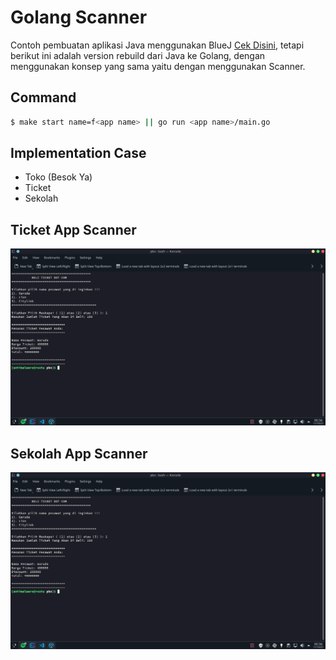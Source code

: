 # Golang Scanner

Contoh pembuatan aplikasi Java menggunakan BlueJ [Cek Disini](https://github.com/restuwahyu13/java-with-bluej), tetapi berikut ini adalah version rebuild dari Java ke Golang, dengan menggunakan konsep yang sama yaitu dengan menggunakan Scanner.

## Command

```sh
$ make start name=f<app name> || go run <app name>/main.go
```

## Implementation Case

- Toko (Besok Ya)
- Ticket
- Sekolah

## Ticket App Scanner

<img src="./images/ticket.png">

## Sekolah App Scanner

<img src="./images/ticket.png">